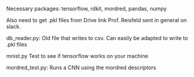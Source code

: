 Necessary packages: tensorflow, rdkit, mordred, pandas, numpy

Also need to get .pkl files from Drive link Prof. Reisfeld sent in general on slack.

db_reader.py: Old file that writes to csv.  Can easily be adapted to write to .pkl files

mnist.py Test to see if tensorflow works on your machine

mordred_test.py: Runs a CNN using the mordred descriptors
